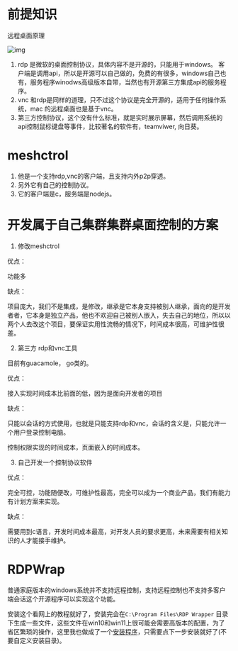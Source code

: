# 前提知识



远程桌面原理

![img](https://cdn.nlark.com/yuque/0/2024/png/35159676/1706597044082-400f2ff9-6844-4bfa-b4be-bb052a325152.png)

1. rdp 是微软的桌面控制协议，具体内容不是开源的，只能用于windows。 客户端是调用api，所以是开源可以自己做的，免费的有很多，windows自己也有，服务程序winodws高级版本自带，当然也有开源第三方集成api的服务程序。
2. vnc 和rdp是同样的道理，只不过这个协议是完全开源的，适用于任何操作系统，mac 的远程桌面也是基于vnc。
3. 第三方控制协议，这个没有什么标准，就是实时展示屏幕，然后调用系统的api控制鼠标键盘等事件，比较著名的软件有，teamviwer, 向日葵。

# meshctrol

1. 他是一个支持rdp,vnc的客户端，且支持内外p2p穿透。
2. 另外它有自己的控制协议。
3. 它的客户端是c，服务端是nodejs。

# 开发属于自己集群集群桌面控制的方案

1. 修改meshctrol

优点：

功能多

缺点：

项目庞大，我们不是集成，是修改，继承是它本身支持被别人继承，面向的是开发者者，它本身是独立产品，他也不欢迎自己被别人嵌入，失去自己的地位，所以以两个人去改这个项目，要保证实用性流畅的情况下，时间成本很高，可维护性很差。



2. 第三方 rdp和vnc工具

目前有guacamole， go类的。

优点：

接入实现时间成本比前面的低，因为是面向开发者的项目

缺点：

只能以会话的方式使用，也就是只能支持rdp和vnc，会话的含义是，只能允许一个用户登录控制电脑。

控制权限实现的时间成本，页面嵌入的时间成本。

3. 自己开发一个控制协议软件

优点：

完全可控，功能随便改，可维护性最高，完全可以成为一个商业产品，我们有能力有计划方案来实现。

缺点：

需要用到c语言，开发时间成本最高，对开发人员的要求更高，未来需要有相关知识的人才能接手维护。



# RDPWrap

普通家庭版本的windows系统并不支持远程控制，支持远程控制也不支持多客户端会话这个开源程序可以实现这个功能。

安装这个看网上的教程就好了，安装完会在`C:\Program Files\RDP Wrapper` 目录下生成一些文件，这些文件在win10和win11上很可能会需要高版本的配置，为了省区繁琐的操作，这里我也做成了一个[安装程序](https://github.com/xiaobaidadada/xiaobaidadada.github.io/releases/download/untagged-24a3f9d59fc59ea61ebe/redpwSetup.exe)，只需要点下一步安装就好了(不要自定义安装目录)。

